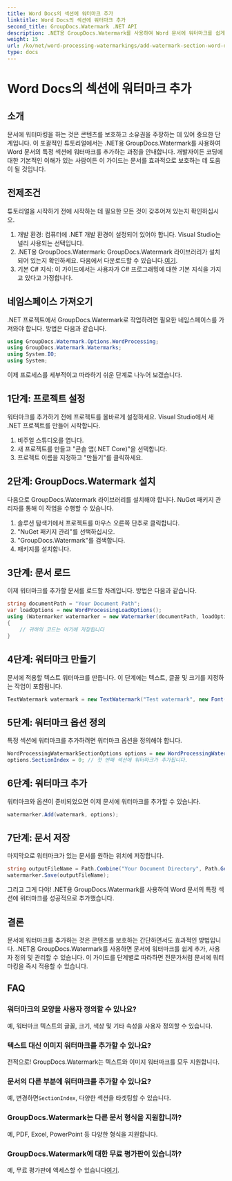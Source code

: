 ```yaml
---
title: Word Docs의 섹션에 워터마크 추가
linktitle: Word Docs의 섹션에 워터마크 추가
second_title: GroupDocs.Watermark .NET API
description: .NET용 GroupDocs.Watermark를 사용하여 Word 문서에 워터마크를 쉽게 추가할 수 있습니다. 이 간단한 가이드로 콘텐츠를 보호하세요.
weight: 15
url: /ko/net/word-processing-watermarkings/add-watermark-section-word-docs/
type: docs
---
```

# Word Docs의 섹션에 워터마크 추가

## 소개
문서에 워터마킹을 하는 것은 콘텐츠를 보호하고 소유권을 주장하는 데 있어 중요한 단계입니다. 이 포괄적인 튜토리얼에서는 .NET용 GroupDocs.Watermark를 사용하여 Word 문서의 특정 섹션에 워터마크를 추가하는 과정을 안내합니다. 개발자이든 코딩에 대한 기본적인 이해가 있는 사람이든 이 가이드는 문서를 효과적으로 보호하는 데 도움이 될 것입니다.
## 전제조건
튜토리얼을 시작하기 전에 시작하는 데 필요한 모든 것이 갖추어져 있는지 확인하십시오.
1. 개발 환경: 컴퓨터에 .NET 개발 환경이 설정되어 있어야 합니다. Visual Studio는 널리 사용되는 선택입니다.
2.  .NET용 GroupDocs.Watermark: GroupDocs.Watermark 라이브러리가 설치되어 있는지 확인하세요. 다음에서 다운로드할 수 있습니다.[여기](https://releases.groupdocs.com/Watermark/net/).
3. 기본 C# 지식: 이 가이드에서는 사용자가 C# 프로그래밍에 대한 기본 지식을 가지고 있다고 가정합니다.
## 네임스페이스 가져오기
.NET 프로젝트에서 GroupDocs.Watermark로 작업하려면 필요한 네임스페이스를 가져와야 합니다. 방법은 다음과 같습니다.
```csharp
using GroupDocs.Watermark.Options.WordProcessing;
using GroupDocs.Watermark.Watermarks;
using System.IO;
using System;
```
이제 프로세스를 세부적이고 따라하기 쉬운 단계로 나누어 보겠습니다.
## 1단계: 프로젝트 설정
워터마크를 추가하기 전에 프로젝트를 올바르게 설정하세요. Visual Studio에서 새 .NET 프로젝트를 만들어 시작합니다.
1. 비주얼 스튜디오를 엽니다.
2. 새 프로젝트를 만들고 "콘솔 앱(.NET Core)"을 선택합니다.
3. 프로젝트 이름을 지정하고 "만들기"를 클릭하세요.
## 2단계: GroupDocs.Watermark 설치
다음으로 GroupDocs.Watermark 라이브러리를 설치해야 합니다. NuGet 패키지 관리자를 통해 이 작업을 수행할 수 있습니다.
1. 솔루션 탐색기에서 프로젝트를 마우스 오른쪽 단추로 클릭합니다.
2. "NuGet 패키지 관리"를 선택하십시오.
3. "GroupDocs.Watermark"를 검색합니다.
4. 패키지를 설치합니다.
## 3단계: 문서 로드
이제 워터마크를 추가할 문서를 로드할 차례입니다. 방법은 다음과 같습니다.
```csharp
string documentPath = "Your Document Path";
var loadOptions = new WordProcessingLoadOptions();
using (Watermarker watermarker = new Watermarker(documentPath, loadOptions))
{
    // 귀하의 코드는 여기에 저장됩니다
}
```
## 4단계: 워터마크 만들기
문서에 적용할 텍스트 워터마크를 만듭니다. 이 단계에는 텍스트, 글꼴 및 크기를 지정하는 작업이 포함됩니다.
```csharp
TextWatermark watermark = new TextWatermark("Test watermark", new Font("Arial", 19));
```
## 5단계: 워터마크 옵션 정의
특정 섹션에 워터마크를 추가하려면 워터마크 옵션을 정의해야 합니다.
```csharp
WordProcessingWatermarkSectionOptions options = new WordProcessingWatermarkSectionOptions();
options.SectionIndex = 0; // 첫 번째 섹션에 워터마크가 추가됩니다.
```
## 6단계: 워터마크 추가
워터마크와 옵션이 준비되었으면 이제 문서에 워터마크를 추가할 수 있습니다.
```csharp
watermarker.Add(watermark, options);
```
## 7단계: 문서 저장
마지막으로 워터마크가 있는 문서를 원하는 위치에 저장합니다.
```csharp
string outputFileName = Path.Combine("Your Document Directory", Path.GetFileName(documentPath));
watermarker.Save(outputFileName);
```
그리고 그게 다야! .NET용 GroupDocs.Watermark를 사용하여 Word 문서의 특정 섹션에 워터마크를 성공적으로 추가했습니다.
## 결론
문서에 워터마크를 추가하는 것은 콘텐츠를 보호하는 간단하면서도 효과적인 방법입니다. .NET용 GroupDocs.Watermark를 사용하면 문서에 워터마크를 쉽게 추가, 사용자 정의 및 관리할 수 있습니다. 이 가이드를 단계별로 따라하면 전문가처럼 문서에 워터마킹을 즉시 적용할 수 있습니다.
## FAQ
### 워터마크의 모양을 사용자 정의할 수 있나요?
예, 워터마크 텍스트의 글꼴, 크기, 색상 및 기타 속성을 사용자 정의할 수 있습니다.
### 텍스트 대신 이미지 워터마크를 추가할 수 있나요?
전적으로! GroupDocs.Watermark는 텍스트와 이미지 워터마크를 모두 지원합니다.
### 문서의 다른 부분에 워터마크를 추가할 수 있나요?
 예, 변경하면`SectionIndex`, 다양한 섹션을 타겟팅할 수 있습니다.
### GroupDocs.Watermark는 다른 문서 형식을 지원합니까?
예, PDF, Excel, PowerPoint 등 다양한 형식을 지원합니다.
### GroupDocs.Watermark에 대한 무료 평가판이 있습니까?
 예, 무료 평가판에 액세스할 수 있습니다[여기](https://releases.groupdocs.com/).